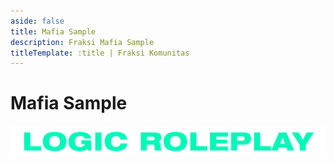 ```yaml
---
aside: false
title: Mafia Sample
description: Fraksi Mafia Sample
titleTemplate: :title | Fraksi Komunitas
---
```


# Mafia Sample

![](/image/logo/logic-text.png)
